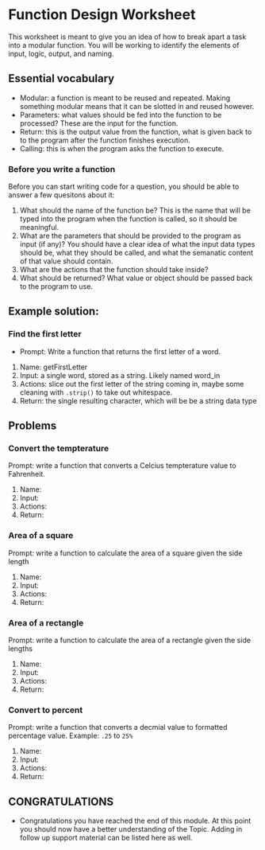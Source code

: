 # Function Design Worksheet

This worksheet is meant to give you an idea of how to break apart a task into a modular function. You will be working to identify the elements of input, logic, output, and naming.

## Essential vocabulary

* Modular: a function is meant to be reused and repeated. Making something modular means that it can be slotted in and reused however.
* Parameters: what values should be fed into the function to be processed? These are the input for the function.
* Return: this is the output value from the function, what is given back to to the program after the function finishes execution.
* Calling: this is when the program asks the function to execute.

### Before you write a function

Before you can start writing code for a question, you should be able to answer a few quesitons about it:

1. What should the name of the function be? This is the name that will be typed into the program when the function is called, so it should be meaningful.
2. What are the parameters that should be provided to the program as input (if any)? You should have a clear idea of what the input data types should be, what they should be called, and what the semanatic content of that value should contain. 
3. What are the actions that the function should take inside?
4. What should be returned? What value or object should be passed back to the program to use. 

## Example solution:

### Find the first letter

* Prompt:  Write a function that returns the first letter of a word.

1. Name: getFirstLetter
2. Input: a single word, stored as a string. Likely named word_in
3. Actions: slice out the first letter of the string coming in, maybe some cleaning with `.strip()` to take out whitespace.
4. Return: the single resulting character, which will be be a string data type


## Problems

### Convert the tempterature

Prompt: write a function that converts a Celcius tempterature value to Fahrenheit.  

1. Name:
2. Input:
3. Actions:
4. Return:

### Area of a square

Prompt: write a function to calculate the area of a square given the side length

1. Name:
2. Input:
3. Actions:
4. Return:

### Area of a rectangle

Prompt: write a function to calculate the area of a rectangle given the side lengths

1. Name:
2. Input:
3. Actions:
4. Return:

### Convert to percent

Prompt: write a function that converts a decmial value to formatted percentage value. Example:  `.25` to `25%`

1. Name:
2. Input:
3. Actions:
4. Return:



## CONGRATULATIONS

* Congratulations you have reached the end of this module. At this point you should now have a better understanding of the Topic. Adding in follow up support material can be listed here as well.
